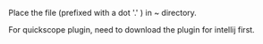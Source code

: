Place the file (prefixed with a dot '.' ) in ~ directory.

For quickscope plugin, need to download the plugin for intellij first.
